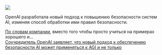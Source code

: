 <!--2025-01-01 21:07:31-->
<div class="yb">
  <div class="rss smaller1"><img src="https://habrastorage.org/getpro/habr/upload_files/c8e/bd6/4a4/c8ebd64a43326a6cdd3d83684ee25fdd.png" /><p>OpenAI разработала новый подход к повышению безопасности систем AI, изменяя способ обработки ими правил безопасности.</p><p><a href="https://openai.com/index/deliberative-alignment/">По словам компании</a>, вместо того чтобы просто учиться на примерах хорошего и... <br><a class="light" href="https://habr.com/ru/companies/bothub/news/871206/?utm_source=habrahabr&utm_medium=rss&utm_campaign=871206">Соучредитель OpenAI заявляет, что новый подход к обеспечению безопасности AI может применяться к AGI и не только</a></div>
</div>
